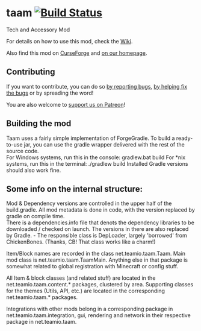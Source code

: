 taam [![Build Status](https://travis-ci.org/Team-IO/taam.svg?branch=1.8)](https://travis-ci.org/Team-IO/taam)
====
Tech and Accessory Mod

For details on how to use this mod, check the [Wiki](https://github.com/Team-IO/taam/wiki).

Also find this mod on [CurseForge](http://minecraft.curseforge.com/projects/taam) and [on our homepage](https://team-io.net/taam.php).

## Contributing
If you want to contribute, you can do so [by reporting bugs](https://github.com/Team-IO/taam/wiki), [by helping fix the bugs](https://github.com/Team-IO/taam/pulls) or by spreading the word!

You are also welcome to [support us on Patreon](https://www.patreon.com/Team_IO?ty=h)!

## Building the mod
Taam uses a fairly simple implementation of ForgeGradle. To build a ready-to-use jar, you can use the gradle wrapper delivered with the rest of the source code.  
For Windows systems, run this in the console:
    gradlew.bat build
For *nix systems, run this in the terminal:
    ./gradlew build
Installed Gradle versions should also work fine.

## Some info on the internal structure:
Mod & Dependency versions are controlled in the upper half of the build.gradle. All mod metadata is done in code, with the version replaced by gradle on compile time.  
There is a dependencies.info file that denots the dependency libraries to be downloaded / checked on launch. The versions in there are also replaced by Gradle. - The responsible class is DepLoader, largely 'borrowed' from ChickenBones. (Thanks, CB! That class works like a charm!)

Item/Block names are recorded in the class net.teamio.taam.Taam. Main mod class is net.teamio.taam.TaamMain. Anything else in that package is somewhat related to global registration with Minecraft or config stuff.

All Item & block classes (and related stuff) are located in the net.teamio.taam.content.* packages, clustered by area.
Supporting classes for the themes (Utils, API, etc.) are located in the corresponding net.teamio.taam.* packages.

Integrations with other mods belong in a corresponding package in net.teamio.taam.integration, gui, rendering and network in their respective package in net.teamio.taam.
